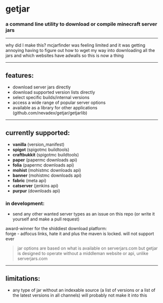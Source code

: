 # getjar
### a command line utility to download or compile minecraft server jars

---

why did I make this? mcjarfinder was feeling limited and it was getting annoying having to figure out how to wget my way into downloading all the jars and which websites have adwalls so this is now a thing

---

## features:

- download server jars directly
- download supported version lists directly
- select specific builds/internal versions
- access a wide range of popular server options
- available as a library for other applications (github.com/nevadex/getjar/getjarlib)

---

## currently supported:

- **vanilla** (version_manifest)
- **spigot** (spigotmc buildtools)
- **craftbukkit** (spigotmc buildtools)
- **paper** (papermc downloads api)
- **folia** (papermc downloads api)
- **mohist** (mohistmc downloads api)
- **banner** (mohistmc downloads api)
- **fabric** (meta api)
- **catserver** (jenkins api)
- **purpur** (downloads api)


### in development:

- send any other wanted server types as an issue on this repo (or write it yourself and make a pull request)

award-winner for the shiddiest download platform:  
forge - adfocus links, hate it and plus the maven is locked. will not support ever

> jar options are based on what is available on serverjars.com but getjar is designed to operate without a middleman website or api, unlike serverjars.com

---

## limitations:

- any type of jar without an indexable source (a list of versions or a list of the latest versions in all channels) will probably not make it into this